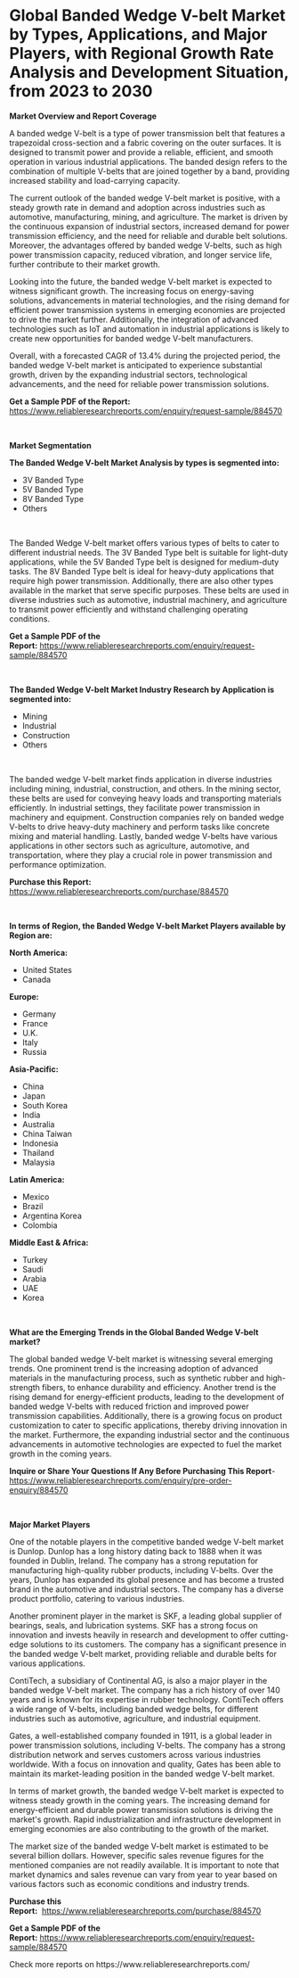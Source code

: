 <p><h1>Global Banded Wedge V-belt Market by Types, Applications, and Major Players, with Regional Growth Rate Analysis and Development Situation, from 2023 to 2030</h1></p><p><strong>Market Overview and Report Coverage</strong></p>
<p><p>A banded wedge V-belt is a type of power transmission belt that features a trapezoidal cross-section and a fabric covering on the outer surfaces. It is designed to transmit power and provide a reliable, efficient, and smooth operation in various industrial applications. The banded design refers to the combination of multiple V-belts that are joined together by a band, providing increased stability and load-carrying capacity.</p><p>The current outlook of the banded wedge V-belt market is positive, with a steady growth rate in demand and adoption across industries such as automotive, manufacturing, mining, and agriculture. The market is driven by the continuous expansion of industrial sectors, increased demand for power transmission efficiency, and the need for reliable and durable belt solutions. Moreover, the advantages offered by banded wedge V-belts, such as high power transmission capacity, reduced vibration, and longer service life, further contribute to their market growth.</p><p>Looking into the future, the banded wedge V-belt market is expected to witness significant growth. The increasing focus on energy-saving solutions, advancements in material technologies, and the rising demand for efficient power transmission systems in emerging economies are projected to drive the market further. Additionally, the integration of advanced technologies such as IoT and automation in industrial applications is likely to create new opportunities for banded wedge V-belt manufacturers.</p><p>Overall, with a forecasted CAGR of 13.4% during the projected period, the banded wedge V-belt market is anticipated to experience substantial growth, driven by the expanding industrial sectors, technological advancements, and the need for reliable power transmission solutions.</p></p>
<p><strong>Get a Sample PDF of the Report:</strong> <a href="https://www.reliableresearchreports.com/enquiry/request-sample/884570">https://www.reliableresearchreports.com/enquiry/request-sample/884570</a></p>
<p>&nbsp;</p>
<p><strong>Market Segmentation</strong></p>
<p><strong>The Banded Wedge V-belt Market Analysis by types is segmented into:</strong></p>
<p><ul><li>3V Banded Type</li><li>5V Banded Type</li><li>8V Banded Type</li><li>Others</li></ul></p>
<p>&nbsp;</p>
<p><p>The Banded Wedge V-belt market offers various types of belts to cater to different industrial needs. The 3V Banded Type belt is suitable for light-duty applications, while the 5V Banded Type belt is designed for medium-duty tasks. The 8V Banded Type belt is ideal for heavy-duty applications that require high power transmission. Additionally, there are also other types available in the market that serve specific purposes. These belts are used in diverse industries such as automotive, industrial machinery, and agriculture to transmit power efficiently and withstand challenging operating conditions.</p></p>
<p><strong>Get a Sample PDF of the Report:</strong>&nbsp;<a href="https://www.reliableresearchreports.com/enquiry/request-sample/884570">https://www.reliableresearchreports.com/enquiry/request-sample/884570</a></p>
<p>&nbsp;</p>
<p><strong>The Banded Wedge V-belt Market Industry Research by Application is segmented into:</strong></p>
<p><ul><li>Mining</li><li>Industrial</li><li>Construction</li><li>Others</li></ul></p>
<p>&nbsp;</p>
<p><p>The banded wedge V-belt market finds application in diverse industries including mining, industrial, construction, and others. In the mining sector, these belts are used for conveying heavy loads and transporting materials efficiently. In industrial settings, they facilitate power transmission in machinery and equipment. Construction companies rely on banded wedge V-belts to drive heavy-duty machinery and perform tasks like concrete mixing and material handling. Lastly, banded wedge V-belts have various applications in other sectors such as agriculture, automotive, and transportation, where they play a crucial role in power transmission and performance optimization.</p></p>
<p><strong>Purchase this Report:</strong>&nbsp; <a href="https://www.reliableresearchreports.com/purchase/884570">https://www.reliableresearchreports.com/purchase/884570</a></p>
<p>&nbsp;</p>
<p><strong>In terms of Region, the Banded Wedge V-belt Market Players available by Region are:</strong></p>
<p>
    <p> <strong> North America: </strong>
        <ul>
            <li>United States</li>
            <li>Canada</li>
        </ul>
        </p> 
    <p> <strong> Europe: </strong>
        <ul>
            <li>Germany</li>
            <li>France</li>
            <li>U.K.</li>
            <li>Italy</li>
            <li>Russia</li>
        </ul>
        </p> 
    <p> <strong> Asia-Pacific: </strong>
        <ul>
            <li>China</li>
            <li>Japan</li>
            <li>South Korea</li>
            <li>India</li>
            <li>Australia</li>
            <li>China Taiwan</li>
            <li>Indonesia</li>
            <li>Thailand</li>
            <li>Malaysia</li>
        </ul>
        </p> 
    <p> <strong> Latin America: </strong>
        <ul>
            <li>Mexico</li>
            <li>Brazil</li>
            <li>Argentina Korea</li>
            <li>Colombia</li>
        </ul>
        </p> 
    <p> <strong> Middle East & Africa: </strong>
        <ul>
            <li>Turkey</li>
            <li>Saudi</li>
            <li>Arabia</li>
            <li>UAE</li>
            <li>Korea</li>
        </ul>
    </p>
    </p>
<p>&nbsp;</p>
<p><strong>What are the Emerging Trends in the Global Banded Wedge V-belt market?</strong></p>
<p><p>The global banded wedge V-belt market is witnessing several emerging trends. One prominent trend is the increasing adoption of advanced materials in the manufacturing process, such as synthetic rubber and high-strength fibers, to enhance durability and efficiency. Another trend is the rising demand for energy-efficient products, leading to the development of banded wedge V-belts with reduced friction and improved power transmission capabilities. Additionally, there is a growing focus on product customization to cater to specific applications, thereby driving innovation in the market. Furthermore, the expanding industrial sector and the continuous advancements in automotive technologies are expected to fuel the market growth in the coming years.</p></p>
<p><strong>Inquire or Share Your Questions If Any Before Purchasing This Report</strong>- <a href="https://www.reliableresearchreports.com/enquiry/pre-order-enquiry/884570">https://www.reliableresearchreports.com/enquiry/pre-order-enquiry/884570</a></p>
<p>&nbsp;</p>
<p><strong>Major Market Players</strong></p>
<p><p>One of the notable players in the competitive banded wedge V-belt market is Dunlop. Dunlop has a long history dating back to 1888 when it was founded in Dublin, Ireland. The company has a strong reputation for manufacturing high-quality rubber products, including V-belts. Over the years, Dunlop has expanded its global presence and has become a trusted brand in the automotive and industrial sectors. The company has a diverse product portfolio, catering to various industries.</p><p>Another prominent player in the market is SKF, a leading global supplier of bearings, seals, and lubrication systems. SKF has a strong focus on innovation and invests heavily in research and development to offer cutting-edge solutions to its customers. The company has a significant presence in the banded wedge V-belt market, providing reliable and durable belts for various applications.</p><p>ContiTech, a subsidiary of Continental AG, is also a major player in the banded wedge V-belt market. The company has a rich history of over 140 years and is known for its expertise in rubber technology. ContiTech offers a wide range of V-belts, including banded wedge belts, for different industries such as automotive, agriculture, and industrial equipment.</p><p>Gates, a well-established company founded in 1911, is a global leader in power transmission solutions, including V-belts. The company has a strong distribution network and serves customers across various industries worldwide. With a focus on innovation and quality, Gates has been able to maintain its market-leading position in the banded wedge V-belt market.</p><p>In terms of market growth, the banded wedge V-belt market is expected to witness steady growth in the coming years. The increasing demand for energy-efficient and durable power transmission solutions is driving the market's growth. Rapid industrialization and infrastructure development in emerging economies are also contributing to the growth of the market.</p><p>The market size of the banded wedge V-belt market is estimated to be several billion dollars. However, specific sales revenue figures for the mentioned companies are not readily available. It is important to note that market dynamics and sales revenue can vary from year to year based on various factors such as economic conditions and industry trends.</p></p>
<p><strong>Purchase this Report:</strong>&nbsp;&nbsp;<a href="https://www.reliableresearchreports.com/purchase/884570">https://www.reliableresearchreports.com/purchase/884570</a></p>
<p></p>
<p><strong>Get a Sample PDF of the Report:</strong>&nbsp;<a href="https://www.reliableresearchreports.com/enquiry/request-sample/884570">https://www.reliableresearchreports.com/enquiry/request-sample/884570</a></p>
<p>Check more reports on https://www.reliableresearchreports.com/</p>